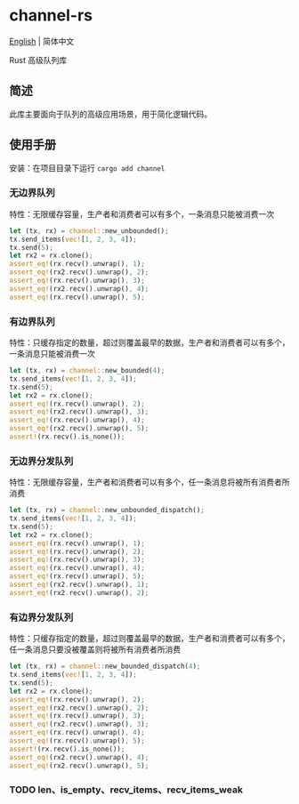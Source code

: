 # channel-rs

[English](README.md) | 简体中文

Rust 高级队列库

## 简述

此库主要面向于队列的高级应用场景，用于简化逻辑代码。

## 使用手册

安装：在项目目录下运行 `cargo add channel`

### 无边界队列

特性：无限缓存容量，生产者和消费者可以有多个，一条消息只能被消费一次

```rust
let (tx, rx) = channel::new_unbounded();
tx.send_items(vec![1, 2, 3, 4]);
tx.send(5);
let rx2 = rx.clone();
assert_eq!(rx.recv().unwrap(), 1);
assert_eq!(rx2.recv().unwrap(), 2);
assert_eq!(rx.recv().unwrap(), 3);
assert_eq!(rx2.recv().unwrap(), 4);
assert_eq!(rx.recv().unwrap(), 5);
```

### 有边界队列

特性：只缓存指定的数量，超过则覆盖最早的数据，生产者和消费者可以有多个，一条消息只能被消费一次

```rust
let (tx, rx) = channel::new_bounded(4);
tx.send_items(vec![1, 2, 3, 4]);
tx.send(5);
let rx2 = rx.clone();
assert_eq!(rx.recv().unwrap(), 2);
assert_eq!(rx2.recv().unwrap(), 3);
assert_eq!(rx.recv().unwrap(), 4);
assert_eq!(rx2.recv().unwrap(), 5);
assert!(rx.recv().is_none());
```

### 无边界分发队列

特性：无限缓存容量，生产者和消费者可以有多个，任一条消息将被所有消费者所消费

```rust
let (tx, rx) = channel::new_unbounded_dispatch();
tx.send_items(vec![1, 2, 3, 4]);
tx.send(5);
let rx2 = rx.clone();
assert_eq!(rx.recv().unwrap(), 1);
assert_eq!(rx.recv().unwrap(), 2);
assert_eq!(rx.recv().unwrap(), 3);
assert_eq!(rx.recv().unwrap(), 4);
assert_eq!(rx.recv().unwrap(), 5);
assert_eq!(rx2.recv().unwrap(), 1);
assert_eq!(rx2.recv().unwrap(), 2);
```

### 有边界分发队列

特性：只缓存指定的数量，超过则覆盖最早的数据，生产者和消费者可以有多个，任一条消息只要没被覆盖则将被所有消费者所消费

```rust
let (tx, rx) = channel::new_bounded_dispatch(4);
tx.send_items(vec![1, 2, 3, 4]);
tx.send(5);
let rx2 = rx.clone();
assert_eq!(rx.recv().unwrap(), 2);
assert_eq!(rx2.recv().unwrap(), 2);
assert_eq!(rx.recv().unwrap(), 3);
assert_eq!(rx2.recv().unwrap(), 3);
assert_eq!(rx.recv().unwrap(), 4);
assert_eq!(rx.recv().unwrap(), 5);
assert!(rx.recv().is_none());
assert_eq!(rx2.recv().unwrap(), 4);
assert_eq!(rx2.recv().unwrap(), 5);
```

### TODO len、is_empty、recv_items、recv_items_weak
